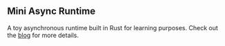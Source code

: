 ## Mini Async Runtime

A toy asynchronous runtime built in Rust for learning purposes. Check out the [blog](https://brianshih1.github.io/mini-async-runtime/) for more details.